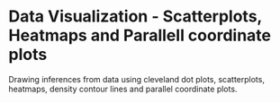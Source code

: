 # Data Visualization - Scatterplots, Heatmaps and Parallell coordinate plots

Drawing inferences from data using cleveland dot plots, scatterplots, heatmaps, density contour lines and parallel coordinate plots. 



